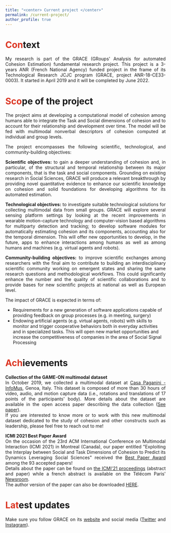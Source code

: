 ```yaml
---
title: "<center> Current project </center>"
permalink: /current-project/
author_profile: true
---
```

<span style="color: #DC3522">Con</span>text
======
<p align="justify">My research is part of the GRACE (GRoups' Analysis for automated Cohesion Estimation) fundamental research project. This project is a 3-years ANR (French National Agency) funded project in the frame of its Technological Research JCJC program (GRACE, project ANR-18-CE33-0003). It started in April 2019 and it will be completed by June 2022.</p>


<span style="color: #DC3522">Sco</span>pe of the project
======
<p align="justify">The project aims at developing a computational model of cohesion among humans able to integrate the Task and Social dimensions of cohesion and to account for their relationship and development over time. The model will be fed with multimodal nonverbal descriptors of cohesion computed at individual and group levels.</p>

<p align="justify">The project encompasses the following scientific, technological, and community-building objectives:</p>

<p align="justify"><b>Scientific objectives:</b> to gain a deeper understanding of cohesion and, in particular, of the structural and temporal relationship between its major components, that is the task and social components. Grounding on existing research in Social Sciences, GRACE will produce a relevant breakthrough by providing novel quantitative evidence to enhance our scientific knowledge on cohesion and solid foundations for developing algorithms for its automated estimation.</p>

<p align="justify"><b>Technological objectives:</b> to investigate suitable technological solutions for collecting multimodal data from small groups. GRACE will explore several sensing platform settings by looking at the recent improvements in wearable motion-capture technology and computer-vision based algorithms for multiparty detection and tracking; to develop software modules for automatically estimating cohesion and its components, accounting also for the temporal dimension. This will offer new opportunities to develop, in the future, apps to enhance interactions among humans as well as among humans and machines (e.g. virtual agents and robots).</p>

<p align="justify"><b>Community-building objectives:</b> to improve scientific exchanges among researchers with the final aim to contribute to building an interdisciplinary scientific community working on emergent states and sharing the same research questions and methodological workflows. This could significantly enhance the number and the quality of scientific collaborations and to provide bases for new scientific projects at national as well as European level.</p>

<p align="justify">The impact of GRACE is expected in terms of:
  <ul>
    <li>Requirements for a new generation of software applications capable of providing feedback on group processes (e.g. in meeting, surgery)</li>
    <li>Endowing artificial agents (e.g. virtual agents, robots) with skills to monitor and trigger cooperative behaviors both in everyday activities and in specialized tasks. This will open new market opportunities and increase the competitiveness of companies in the area of Social Signal Processing</li>
  </ul> 
</p>

<span style="color: #DC3522">Ach</span>ievements
====== 
<p align="justify"><b>Collection of the GAME-ON multimodal dataset</b><br>
In October 2019, we collected a multimodal dataset at <a href="http://www.infomus.org/index_eng.php" target="_blank">Casa Paganini - InfoMus</a>, Genoa, Italy. This dataset is composed of more than 30 hours of video, audio, and motion capture data (i.e., rotations and translations of 17 points of the participants' body). More details about the dataset are available in the open access paper describing the data collection (<a href="https://ieeexplore.ieee.org/document/9127943" target="_blank">See paper</a>).<br>
If you are interested to know more or to work with this new multimodal dataset dedicated to the study of cohesion and other constructs such as leadership, please feel free to reach out to me!
</p>

<p align="justify"><b>ICMI 2021 Best Paper Award</b><br>
On the occasion of the 23rd ACM International Conference on Multimodal Interaction (ICMI 2021) in Montreal (Canada), our paper entitled "Exploiting the Interplay between Social and Task Dimensions of Cohesion to Predict its Dynamics Leveraging Social Sciences" received the <a href="https://lucienmaman.github.io/files/best_paper_award_icmi2021.pdf" target="_blank">Best Paper Award</a> among the 93 accepted papers!<br>
Details about the paper can be found on <a href="https://doi.org/10.1145/3462244.3479940" target="_blank">the ICMI'21 proceedings</a> (abstract and paper) while a french abstract is available on the Télécom Paris' <a href="https://www.telecom-paris.fr/interaction-multimodale-humain-machine-prix-meilleur-article" target="_blank">Newsroom</a>. <br>
The author version of the paper can also be downloaded <a href="https://lucienmaman.github.io/files/ICMI2021_nocop.pdf" target="_blank">HERE</a>.
</p>

<span style="color: #DC3522">Lat</span>est updates
======
<p align="justify">Make sure you follow GRACE on its <a href="https://grace.wp.imt.fr/" target="_blank">website</a> and social media (<a href="https://twitter.com/Grace__Project" target="_blank">Twitter</a> and <a href="https://www.instagram.com/grace__project" target="_blank">Instagram</a>).</p>
